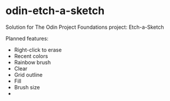 # odin-etch-a-sketch
Solution for The Odin Project Foundations project: Etch-a-Sketch


Planned features:
- Right-click to erase
- Recent colors
- Rainbow brush
- Clear
- Grid outline
- Fill
- Brush size
-
